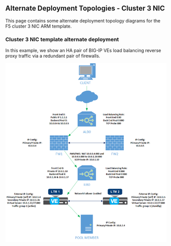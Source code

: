 ## Alternate Deployment Topologies - Cluster 3 NIC

This page contains some alternate deployment topology diagrams for the F5 cluster 3 NIC ARM template.

### Cluster 3 NIC template alternate deployment  
In this example, we show an HA pair of BIG-IP VEs load balancing reverse proxy traffic via a redundant pair of firewalls.

![Configuration Example alternate deployment 1](images/azure-cluster-3nic-alternate-diagram1.png)



